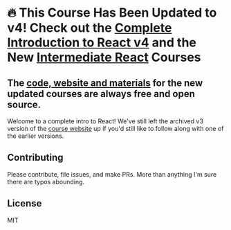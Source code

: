 # 🔥 This Course Has Been Updated to v4! Check out the [Complete Introduction to React v4](https://frontendmasters.com/courses/complete-react-v4/) and the New [Intermediate React](https://frontendmasters.com/courses/intermediate-react/) Courses

## The [code, website and materials](https://btholt.github.io/complete-intro-to-react-v4/) for the new updated courses are always free and open source.

Welcome to a complete intro to React! We've still left the archived v3 version of the [course website][gh-page] up if you'd still like to follow along with one of the earlier versions.

## Contributing

Please contribute, file issues, and make PRs. More than anything I'm sure there are typos abounding.

## License

MIT

[gh-page]: http://btholt.github.io/complete-intro-to-react/
